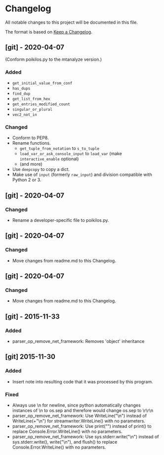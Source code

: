 # Changelog
All notable changes to this project will be documented in this file.

The format is based on [Keep a Changelog](https://keepachangelog.com/en/1.0.0/).

## [git] - 2020-04-07
(Conform poikilos.py to the mtanalyze version.)
### Added
- `get_initial_value_from_conf`
- `has_dups`
- `find_dup`
- `get_list_from_hex`
- `get_entries_modified_count`
- `singular_or_plural`
- `vec2_not_in`

### Changed
- Conform to PEP8.
- Rename functions.
  - `get_tuple_from_notation` to `s_to_tuple`
  - `load_var_or_ask_console_input` to `load_var`
    (make `interactive_enable` optional)
  - (and more)
- Use `deepcopy` to copy a dict.
- Make use of `input` (formerly `raw_input`) and division compatible
  with Python 2 or 3.

## [git] - 2020-04-07
### Changed
- Rename a developer-specific file to poikilos.py.


## [git] - 2020-04-07
### Changed
- Move changes from readme.md to this Changelog.


## [git] - 2020-04-07
### Changed
- Move changes from readme.md to this Changelog.


## [git] - 2015-11-33
### Added
- parser_op_remove_net_framework: Removes 'object' inheritance


## [git] 2015-11-30
### Added
- Insert note into resulting code that it was processed by this program.

### Fixed
- Always use \n for newline, since python automatically changes
  instances of \n to os.sep and therefore would change os.sep to \r\r\n
- parser_op_remove_net_framework: Use WriteLine("\n") instead of
  WriteLine(+"\n") for streamwriter.WriteLine() with no parameters.
- parser_op_remove_net_framework: Use print("") instead of print() to
  replace Console.Error.WriteLine() with no parameters.
- parser_op_remove_net_framework: Use sys.stderr.write("\n") instead of
  sys.stderr.write(), write("\n"), and flush() to replace
  Console.Error.WriteLine() with no parameters.
